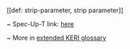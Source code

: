 [[def: strip-parameter, strip parameter]]

~ Spec-Up-T link: <a href='https://weboftrust.github.io/WOT-terms/docs/glossary/strip-parameter'>here</a>

~ More in <a href="https://weboftrust.github.io/WOT-terms/docs/glossary/strip-parameter">extended KERI glossary</a>
